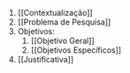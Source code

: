 1. [[Contextualização]]
2. [[Problema de Pesquisa]]
3. Objetivos:
	1. [[Objetivo Geral]]
	2. [[Objetivos Específicos]]
4. [[Justificativa]]